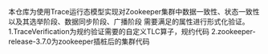 本仓库为使用Trace运行态模型实现对Zookeeper集群中数据一致性、状态一致性以及其选举阶段、数据同步阶段、广播阶段
需要满足的属性进行形式化验证。
1.TraceVerification为规约验证需要的自定义TLC算子，规约代码
2.zookeeper-release-3.7.0为zookeeper插桩后的集群代码
